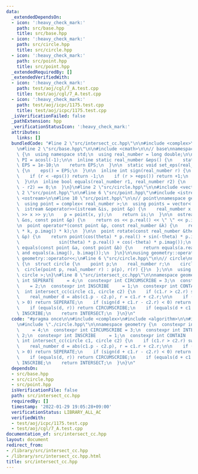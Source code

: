 ```yaml
---
data:
  _extendedDependsOn:
  - icon: ':heavy_check_mark:'
    path: src/base.hpp
    title: src/base.hpp
  - icon: ':heavy_check_mark:'
    path: src/circle.hpp
    title: src/circle.hpp
  - icon: ':heavy_check_mark:'
    path: src/point.hpp
    title: src/point.hpp
  _extendedRequiredBy: []
  _extendedVerifiedWith:
  - icon: ':heavy_check_mark:'
    path: test/aoj/cgl/7_A.test.cpp
    title: test/aoj/cgl/7_A.test.cpp
  - icon: ':heavy_check_mark:'
    path: test/aoj/icpc/1175.test.cpp
    title: test/aoj/icpc/1175.test.cpp
  _isVerificationFailed: false
  _pathExtension: hpp
  _verificationStatusIcon: ':heavy_check_mark:'
  attributes:
    links: []
  bundledCode: "#line 2 \"src/intersect_cc.hpp\"\n\n#include <complex>\n#include <algorithm>\n\
    \n#line 2 \"src/base.hpp\"\n\n#include <cmath>\n\n// base\nnamespace geometry\
    \ {\n  using namespace std;\n  using real_number = long double;\n\n  const real_number\
    \ PI = acosl(-1);\n\n  inline static real_number &eps() {\n    static real_number\
    \ EPS = 1e-10;\n    return EPS;\n  }\n\n  static void set_eps(real_number EPS)\
    \ {\n    eps() = EPS;\n  }\n\n  inline int sign(real_number r) {\n    set_eps(1e-10);\n\
    \    if (r < -eps()) return -1;\n    if (r > +eps()) return +1;\n    return 0;\n\
    \  }\n\n  inline bool equals(real_number r1, real_number r2) {\n    return sign(r1\
    \ - r2) == 0;\n  }\n}\n#line 2 \"src/circle.hpp\"\n\n#include <vector>\n\n#line\
    \ 2 \"src/point.hpp\"\n\n#line 6 \"src/point.hpp\"\n#include <istream>\n#include\
    \ <ostream>\n\n#line 10 \"src/point.hpp\"\n\n// point\nnamespace geometry {\n\
    \  using point = complex< real_number >;\n  using points = vector< point >;\n\n\
    \  istream &operator>>(istream &is, point &p) {\n    real_number x, y;\n    is\
    \ >> x >> y;\n    p = point(x, y);\n    return is;\n  }\n\n  ostream &operator<<(ostream\
    \ &os, const point &p) {\n    return os << p.real() << \" \" << p.imag();\n  }\n\
    \n  point operator*(const point &p, const real_number &k) {\n    return point(p.real()\
    \ * k, p.imag() * k);\n  }\n\n  point rotate(const real_number &theta, const point\
    \ &p) {\n    return point(cos(theta) * p.real() + sin(-theta) * p.imag(),\n  \
    \               sin(theta) * p.real() + cos(-theta) * p.imag());\n  }\n\n  bool\
    \ equals(const point &a, const point &b) {\n    return equals(a.real(), b.real())\
    \ and equals(a.imag(), b.imag());\n  }\n}\n\nusing geometry::operator>>;\nusing\
    \ geometry::operator<<;\n#line 6 \"src/circle.hpp\"\n\n// circle\nnamespace geometry\
    \ {\n  struct circle {\n    point p;\n    real_number r;\n    circle() {}\n  \
    \  circle(point p, real_number r) : p(p), r(r) {}\n  };\n\n  using circles = vector<\
    \ circle >;\n}\n#line 8 \"src/intersect_cc.hpp\"\n\nnamespace geometry {\n  constexpr\
    \ int SEPERATE     = 4;\n  constexpr int CIRCUMSCRIBE = 3;\n  constexpr int INTERSECT\
    \    = 2;\n  constexpr int INSCRIBE     = 1;\n  constexpr int CONTAIN      = 0;\n\
    \  int intersect_cc(circle c1, circle c2) {\n    if (c1.r > c2.r) swap(c1, c2);\n\
    \    real_number d = abs(c1.p - c2.p), r = c1.r + c2.r;\n\n    if (sign(d - r)\
    \ > 0) return SEPERATE;\n    if (sign(d + c1.r - c2.r) < 0) return CONTAIN;\n\
    \    if (equals(d, r)) return CIRCUMSCRIBE;\n    if (equals(d + c1.r, c2.r)) return\
    \ INSCRIBE;\n    return INTERSECT;\n  }\n}\n"
  code: "#pragma once\n\n#include <complex>\n#include <algorithm>\n\n#include \"./base.hpp\"\
    \n#include \"./circle.hpp\"\n\nnamespace geometry {\n  constexpr int SEPERATE\
    \     = 4;\n  constexpr int CIRCUMSCRIBE = 3;\n  constexpr int INTERSECT    =\
    \ 2;\n  constexpr int INSCRIBE     = 1;\n  constexpr int CONTAIN      = 0;\n \
    \ int intersect_cc(circle c1, circle c2) {\n    if (c1.r > c2.r) swap(c1, c2);\n\
    \    real_number d = abs(c1.p - c2.p), r = c1.r + c2.r;\n\n    if (sign(d - r)\
    \ > 0) return SEPERATE;\n    if (sign(d + c1.r - c2.r) < 0) return CONTAIN;\n\
    \    if (equals(d, r)) return CIRCUMSCRIBE;\n    if (equals(d + c1.r, c2.r)) return\
    \ INSCRIBE;\n    return INTERSECT;\n  }\n}\n"
  dependsOn:
  - src/base.hpp
  - src/circle.hpp
  - src/point.hpp
  isVerificationFile: false
  path: src/intersect_cc.hpp
  requiredBy: []
  timestamp: '2022-01-29 19:05:28+09:00'
  verificationStatus: LIBRARY_ALL_AC
  verifiedWith:
  - test/aoj/icpc/1175.test.cpp
  - test/aoj/cgl/7_A.test.cpp
documentation_of: src/intersect_cc.hpp
layout: document
redirect_from:
- /library/src/intersect_cc.hpp
- /library/src/intersect_cc.hpp.html
title: src/intersect_cc.hpp
---
```

